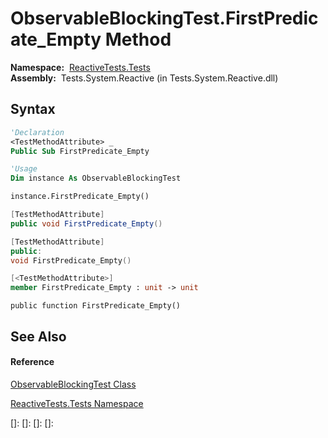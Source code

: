 # ObservableBlockingTest.FirstPredicate\_Empty Method

**Namespace:**  [ReactiveTests.Tests](ReactiveTests.Tests\ReactiveTests.Tests.md)  
**Assembly:**  Tests.System.Reactive (in Tests.System.Reactive.dll)

## Syntax

```vb
'Declaration
<TestMethodAttribute> _
Public Sub FirstPredicate_Empty
```

```vb
'Usage
Dim instance As ObservableBlockingTest

instance.FirstPredicate_Empty()
```

```csharp
[TestMethodAttribute]
public void FirstPredicate_Empty()
```

```c++
[TestMethodAttribute]
public:
void FirstPredicate_Empty()
```

```fsharp
[<TestMethodAttribute>]
member FirstPredicate_Empty : unit -> unit 
```

```jscript
public function FirstPredicate_Empty()
```

## See Also

#### Reference

[ObservableBlockingTest Class](ObservableBlockingTest\ObservableBlockingTest.md)

[ReactiveTests.Tests Namespace](ReactiveTests.Tests\ReactiveTests.Tests.md)

[]: 
[]: 
[]: 
[]: 